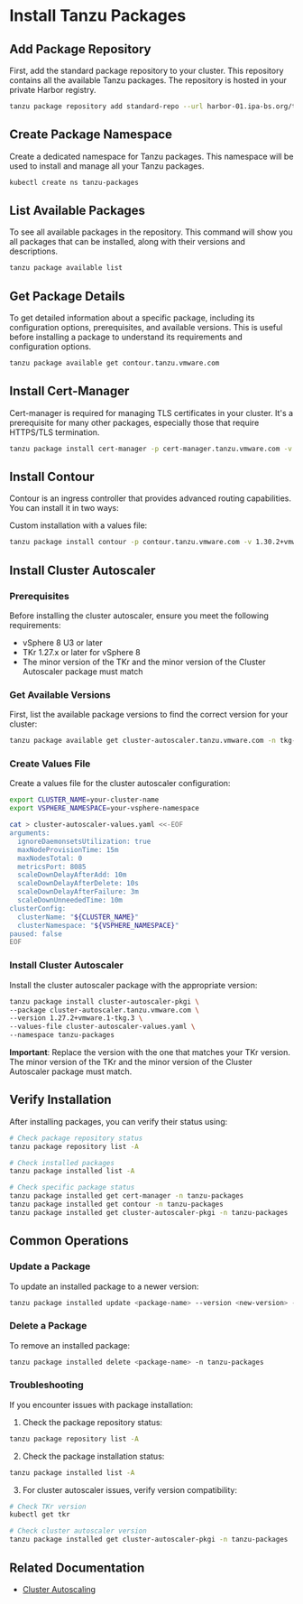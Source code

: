 # Install Tanzu Packages

## Add Package Repository
First, add the standard package repository to your cluster. This repository contains all the available Tanzu packages. The repository is hosted in your private Harbor registry.

```bash
tanzu package repository add standard-repo --url harbor-01.ipa-bs.org/tanzu-packages/packages/standard/repo:v2025.4.29 -n tkg-system
```

## Create Package Namespace
Create a dedicated namespace for Tanzu packages. This namespace will be used to install and manage all your Tanzu packages.

```bash
kubectl create ns tanzu-packages
```

## List Available Packages
To see all available packages in the repository. This command will show you all packages that can be installed, along with their versions and descriptions.

```bash
tanzu package available list
```

## Get Package Details
To get detailed information about a specific package, including its configuration options, prerequisites, and available versions. This is useful before installing a package to understand its requirements and configuration options.

```bash
tanzu package available get contour.tanzu.vmware.com
```

## Install Cert-Manager
Cert-manager is required for managing TLS certificates in your cluster. It's a prerequisite for many other packages, especially those that require HTTPS/TLS termination.

```bash
tanzu package install cert-manager -p cert-manager.tanzu.vmware.com -v 1.17.1+vmware.1-tkg.1 -n tanzu-packages
```

## Install Contour
Contour is an ingress controller that provides advanced routing capabilities. You can install it in two ways:

Custom installation with a values file:
```bash
tanzu package install contour -p contour.tanzu.vmware.com -v 1.30.2+vmware.2-tkg.1 -n tanzu-packages --values-file contour-values.yaml
```

## Install Cluster Autoscaler

### Prerequisites
Before installing the cluster autoscaler, ensure you meet the following requirements:
- vSphere 8 U3 or later
- TKr 1.27.x or later for vSphere 8
- The minor version of the TKr and the minor version of the Cluster Autoscaler package must match

### Get Available Versions
First, list the available package versions to find the correct version for your cluster:

```bash
tanzu package available get cluster-autoscaler.tanzu.vmware.com -n tkg-system
```

### Create Values File
Create a values file for the cluster autoscaler configuration:

```bash
export CLUSTER_NAME=your-cluster-name
export VSPHERE_NAMESPACE=your-vsphere-namespace

cat > cluster-autoscaler-values.yaml <<-EOF
arguments:  
  ignoreDaemonsetsUtilization: true  
  maxNodeProvisionTime: 15m  
  maxNodesTotal: 0  
  metricsPort: 8085  
  scaleDownDelayAfterAdd: 10m  
  scaleDownDelayAfterDelete: 10s  
  scaleDownDelayAfterFailure: 3m  
  scaleDownUnneededTime: 10m
clusterConfig:  
  clusterName: "${CLUSTER_NAME}"  
  clusterNamespace: "${VSPHERE_NAMESPACE}"
paused: false
EOF
```

### Install Cluster Autoscaler
Install the cluster autoscaler package with the appropriate version:

```bash
tanzu package install cluster-autoscaler-pkgi \
--package cluster-autoscaler.tanzu.vmware.com \
--version 1.27.2+vmware.1-tkg.3 \
--values-file cluster-autoscaler-values.yaml \
--namespace tanzu-packages 
```

**Important**: Replace the version with the one that matches your TKr version. The minor version of the TKr and the minor version of the Cluster Autoscaler package must match.

## Verify Installation
After installing packages, you can verify their status using:

```bash
# Check package repository status
tanzu package repository list -A

# Check installed packages
tanzu package installed list -A

# Check specific package status
tanzu package installed get cert-manager -n tanzu-packages
tanzu package installed get contour -n tanzu-packages
tanzu package installed get cluster-autoscaler-pkgi -n tanzu-packages
```

## Common Operations

### Update a Package
To update an installed package to a newer version:

```bash
tanzu package installed update <package-name> --version <new-version> -n tanzu-packages
```

### Delete a Package
To remove an installed package:

```bash
tanzu package installed delete <package-name> -n tanzu-packages
```

### Troubleshooting
If you encounter issues with package installation:

1. Check the package repository status:
```bash
tanzu package repository list -A
```

2. Check the package installation status:
```bash
tanzu package installed list -A
```

3. For cluster autoscaler issues, verify version compatibility:
```bash
# Check TKr version
kubectl get tkr

# Check cluster autoscaler version
tanzu package installed get cluster-autoscaler-pkgi -n tanzu-packages
```

## Related Documentation

- [Cluster Autoscaling](https://docs.vmware.com/en/VMware-vSphere/8.0/vsphere-with-tanzu-tkg/GUID-9DEE9694-81E3-4895-BA66-7A45F3E69894.html)



